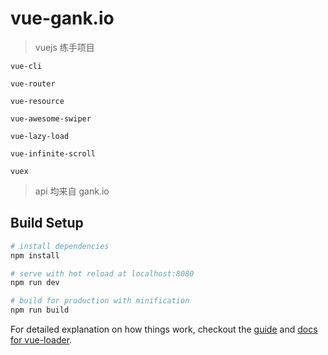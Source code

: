 # vue-gank.io

> vuejs  练手项目

    vue-cli

    vue-router
    
    vue-resource

    vue-awesome-swiper

    vue-lazy-load

    vue-infinite-scroll

    vuex
      
> api 均来自 gank.io  

## Build Setup

``` bash
# install dependencies
npm install

# serve with hot reload at localhost:8080
npm run dev

# build for production with minification
npm run build
```

For detailed explanation on how things work, checkout the [guide](http://vuejs-templates.github.io/webpack/) and [docs for vue-loader](http://vuejs.github.io/vue-loader).
